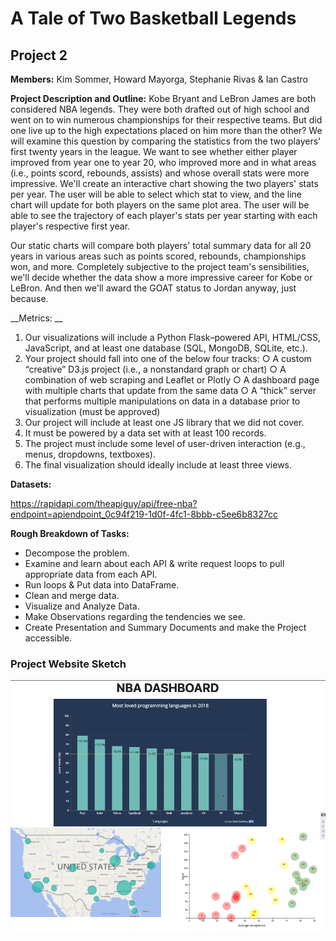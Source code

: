 # A Tale of Two Basketball Legends

## Project 2

__Members:__ Kim Sommer, Howard Mayorga, Stephanie Rivas & Ian Castro 

__Project Description and Outline:__ Kobe Bryant and LeBron James are both considered NBA legends. They were both drafted out of high school and went on to win numerous championships for their respective teams. But did one live up to the high expectations placed on him more than the other? We will examine this question by comparing the statistics from the two players' first twenty years in the league. We want to see whether either player improved from year one to year 20, who improved more and in what areas (i.e., points scord, rebounds, assists) and whose overall stats were more impressive. We'll create an interactive chart showing the two players' stats per year. The user will be able to select which stat to view, and the line chart will update for both players on the same plot area. The user will be able to see the trajectory of each player's stats per year starting with each player's respective first year. 

Our static charts will compare both players' total summary data for all 20 years in various areas such as points scored, rebounds, championships won, and more. Completely subjective to the project team's sensibilities, we'll decide whether the data show a more impressive career for Kobe or LeBron. And then we'll award the GOAT status to Jordan anyway, just because.

__Metrics: __
1. Our visualizations will include a Python Flask–powered API, HTML/CSS, JavaScript, and at least one database (SQL, MongoDB, SQLite, etc.). 
2. Your project should fall into one of the below four tracks: 
	○ A custom “creative” D3.js project (i.e., a nonstandard graph or chart) 
	○ A combination of web scraping and Leaflet or Plotly 
	○ A dashboard page with multiple charts that update from the same data 
	○ A “thick” server that performs multiple manipulations on data in a database prior to visualization (must be approved) 
3. Our project will include at least one JS library that we did not cover. 
4. It must be powered by a data set with at least 100 records. 
5. The project must include some level of user-driven interaction (e.g., menus, dropdowns, textboxes). 
6. The final visualization should ideally include at least three views. 

__Datasets:__

https://rapidapi.com/theapiguy/api/free-nba?endpoint=apiendpoint_0c94f219-1d0f-4fc1-8bbb-c5ee6b8327cc

__Rough Breakdown of Tasks:__
* Decompose the problem.
* Examine and learn about each API & write request loops to pull appropriate data from each API.
* Run loops & Put data into DataFrame.
* Clean and merge  data.
* Visualize and Analyze Data.
* Make Observations regarding the tendencies we see.
* Create Presentation and Summary Documents and make the Project accessible.

### Project Website Sketch

![project sketch](static/Images/project_sketch.png)